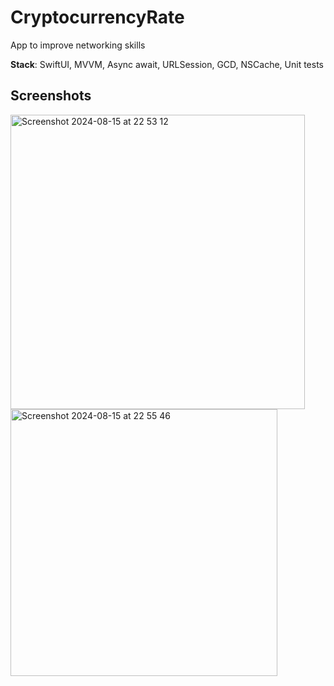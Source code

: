 <h1>CryptocurrencyRate</h1>

App to improve networking skills

<b>Stack</b>: SwiftUI, MVVM, Async await, URLSession, GCD, NSCache, Unit tests

<h2>Screenshots</h2>

<img width="471" alt="Screenshot 2024-08-15 at 22 53 12" src="https://github.com/user-attachments/assets/26ec5c4f-affe-435e-9c5a-36f60bc23be0">
<img width="427" alt="Screenshot 2024-08-15 at 22 55 46" src="https://github.com/user-attachments/assets/f94418d4-db63-4a79-94a9-09d6222e5e75">



